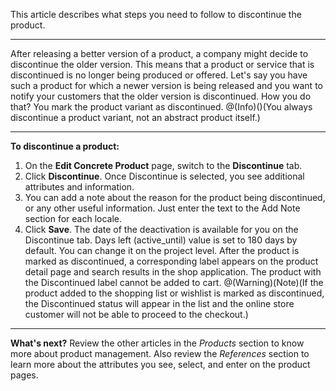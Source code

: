 This article describes what steps you need to follow to discontinue the product.
***
After releasing a better version of a product, a company might decide to discontinue the older version.
This means that a product or service that is discontinued is no longer being produced or offered.
Let's say you have such a product for which a newer version is being released and you want to notify your customers that the older version is discontinued. How you do that? You mark the product variant as discontinued.
@(Info)()(You always discontinue a product variant, not an abstract product itself.)
***
**To discontinue a product:**
1. On the **Edit Concrete Product** page, switch to the **Discontinue** tab. 
2. Click **Discontinue**.
    Once Discontinue is selected, you see additional attributes and information.
3. You can add a note about the reason for the product being discontinued, or any other useful information. Just enter the text to the Add Note section for each locale.
4. Click **Save**.
The date of the deactivation is available for you on the Discontinue tab.
Days left (active_until) value is set to 180 days by default. You can change it on the project level.
After the product is marked as discontinued, a corresponding label appears on the product detail page and search results in the shop application.
The product with the Discontinued label cannot be added to cart.
@(Warning)(Note)(If the product added to the shopping list or wishlist is marked as discontinued, the Discontinued status will appear in the list and the online store customer will not be able to proceed to the checkout.)
***
**What's next?**
Review the other articles in the _Products_ section to know more about product management. Also review the _References_ section to learn more about the attributes you see, select, and enter on the product pages.
